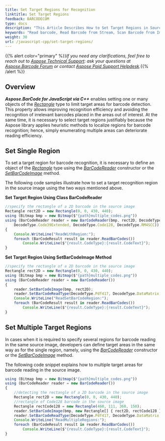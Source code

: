 ```yaml
---
title: Set Target Regions for Recognition
linktitle: Set Target Regions
feedback: BARCODECOM
type: docs
description: "This Article Describes How to Set Target Regions in Source Image for Recognition"
keywords: "Read barcode, Read Barcode from Stream, Scan Barcode from Image, Many Barcodes in One Image, Read PDF417 Barcode, Aspose.BarCode, Read Barcode JavaScript"
weight: 30
url: /javascript-cpp/set-target-regions/
---
```


{{% alert color="primary" %}}*If you need any clarifications, feel free to reach out to [Aspose Technical Support](/barcode/javascript-cpp/technical-support/): ask your questions at [Aspose.Barcode Forum](https://forum.aspose.com/c/barcode/13) or contact [Aspose Paid Support Helpdesk](https://helpdesk.aspose.com/).*{{% /alert %}}

## **Overview**
***Aspose.BarCode for JavaScript via C++*** enables setting one or many objects of the [*Rectangle*](https://docs.microsoft.com/dotnet/api/system.drawing.rectangle) type to limit target areas for barcode detection. This property allows improving recognition efficiency and avoiding the recognition of irrelevant barcodes placed in the areas out of interest. At the same time, it is necessary to select target regions justifiably because the Aspose library applies heuristic methods to localize regions for barcode recognition; hence, simply enumerating multiple areas can deteriorate reading efficiency.

## **Set Single Region**
To set a target region for barcode recognition, it is necessary to define an object of the [*Rectangle*](https://docs.microsoft.com/dotnet/api/system.drawing.rectangle) type using the [*BarCodeReader*](https://reference.aspose.com/barcode/javascript-cpp/aspose.barcode.barcoderecognition/barcodereader) constructor or the [*SetBarCodeImage*](https://reference.aspose.com/barcode/javascript-cpp/aspose.barcode.barcoderecognition.barcodereader/setbarcodeimage/methods/1) method.  
  
The following code samples illustrate how to set a target recognition region in the source image using the two ways mentioned above.

**Set Target Region Using Class BarCodeReader**

```javascript
//specify the rectangle of a 2D barcode in the source image
Rectangle rect2D = new Rectangle(0, 0, 430, 440);
using (Bitmap bmp = new Bitmap($"{path}multiple_codes.png"))
using (BarCodeReader reader = new BarCodeReader(bmp, rect2D, DecodeType.Pdf417, DecodeType.DataMatrix, DecodeType.QR,
    DecodeType.Code39Extended, DecodeType.Code128, DecodeType.RM4SCC))
{
    Console.WriteLine("ReadWithRegion:");
    foreach (BarCodeResult result in reader.ReadBarCodes())
        Console.WriteLine($"{result.CodeType}:{result.CodeText}");
}
```

**Set Target Region Using SetBarCodeImage Method**
```javascript
//specify the rectangle of a 2D barcode in the source image
Rectangle rect2D = new Rectangle(0, 0, 430, 440);
using (Bitmap bmp = new Bitmap($"{path}multiple_codes.png"))
using (BarCodeReader reader = new BarCodeReader())
{
    reader.SetBarCodeImage(bmp, rect2D);
    reader.SetBarCodeReadType(DecodeType.Pdf417, DecodeType.DataMatrix, DecodeType.QR, DecodeType.Code39Extended, DecodeType.Code128, DecodeType.RM4SCC);
    Console.WriteLine("ReadSetBarCodeRegion:");
    foreach (BarCodeResult result in reader.ReadBarCodes())
        Console.WriteLine($"{result.CodeType}:{result.CodeText}");
}
```

## **Set Multiple Target Regions**
In cases when it is required to specify several regions for barcode reading in the same source image, developers can define target areas in the same way as for the single region, namely, using the [*BarCodeReader*](https://reference.aspose.com/barcode/javascript-cpp/aspose.barcode.barcoderecognition/barcodereader) constructor or the [*SetBarCodeImage*](https://reference.aspose.com/barcode/javascript-cpp/aspose.barcode.barcoderecognition.barcodereader/setbarcodeimage/methods/1) method.  
  
The following code snippet explains how to multiple target areas for barcode reading in the source image.
  
```javascript
using (Bitmap bmp = new Bitmap($"{path}multiple_codes.png"))
using (BarCodeReader reader = new BarCodeReader())
{
    //detecting the rectangle of a 2D barcode in the source image
    Rectangle rect2D = new Rectangle(0, 0, 430, 440);
    //rectangle of Code128 barcode in the source image
    Rectangle rectCode128 = new Rectangle(460, 111, 360, 150);
    reader.SetBarCodeImage(bmp, new Rectangle[] { rect2D, rectCode128 });
    reader.SetBarCodeReadType(DecodeType.Pdf417, DecodeType.DataMatrix, DecodeType.QR, DecodeType.Code39Extended, DecodeType.Code128, DecodeType.RM4SCC);
    Console.WriteLine("ReadMultipleRegions:");
    foreach (BarCodeResult result in reader.ReadBarCodes())
        Console.WriteLine($"{result.CodeType}:{result.CodeText}");
}
```
